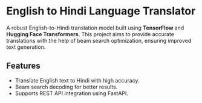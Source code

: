 # English to Hindi Language Translator

A robust English-to-Hindi translation model built using **TensorFlow** and **Hugging Face Transformers**. This project aims to provide accurate translations with the help of beam search optimization, ensuring improved text generation.

##  Features
- Translate English text to Hindi with high accuracy.
- Beam search decoding for better results.
- Supports REST API integration using FastAPI.


